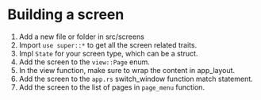 # Building a screen

1. Add a new file or folder in src/screens
2. Import `use super::*` to get all the screen related traits.
3. Impl `State` for your screen type, which can be a struct.
4. Add the screen to the `view::Page` enum.
5. In the view function, make sure to wrap the content in app_layout.
6. Add the screen to the `app.rs` switch_window function match statement.
7. Add the screen to the list of pages in `page_menu` function.